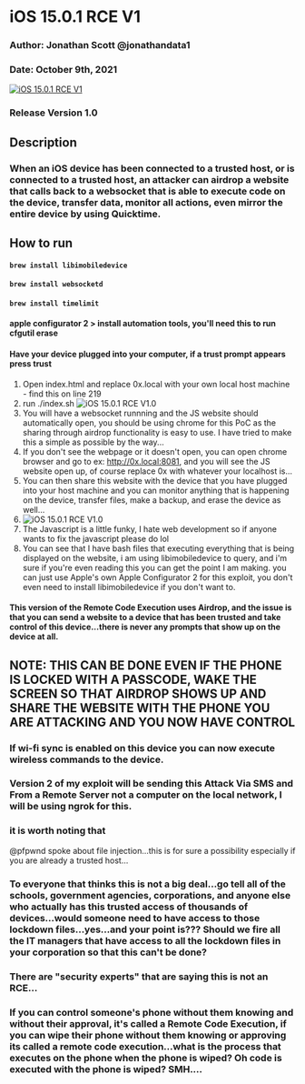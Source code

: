 
# iOS 15.0.1 RCE V1 
### Author: Jonathan Scott  @jonathandata1
### Date: October 9th, 2021
[![iOS 15.0.1 RCE V1](https://i.postimg.cc/TY1nSpK9/Untitled-design-Max-Quality-2021-10-09-T015144-437.jpg)](https://www.youtube.com/watch?v=gyHxYlmDKy4&t=1s")


### Release Version 1.0
## Description
### When an iOS device has been connected to a trusted host, or is connected to a trusted host, an attacker can airdrop a website that calls back to a websocket that is able to execute code on the device, transfer data, monitor all actions, even mirror the entire device by using Quicktime. 
## How to run
#### `brew install libimobiledevice`
#### `brew install websocketd`
#### `brew install timelimit`
#### apple configurator 2 > install automation tools, you'll need this to run cfgutil erase
#### Have your device plugged into your computer, if a trust prompt appears press trust

 1. Open index.html and replace 0x.local with your own local host machine - find this on line 219
 2. run ./index.sh
![iOS 15.0.1 RCE V1.0](https://i.postimg.cc/d0HWbzqk/Screen-Shot-2021-10-10-at-2-42-36-PM.png)
 3. You will have a websocket runnning and the JS website should automatically open, you should be using chrome for this PoC as the sharing through airdrop functionality is easy to use. I have tried to make this a simple as possible by the way...
 4. If you don't see the webpage or it doesn't open, you can open chrome browser and go to ex: http://0x.local:8081, and you will see the JS website open up, of course replace 0x with whatever your localhost is...
 5. You can then share this website with the device that you have plugged into your host machine and you can monitor anything that is happening on the device, transfer files, make a backup, and erase the device as well...
 6. ![iOS 15.0.1 RCE V1.0](https://i.postimg.cc/bwY9q3VQ/Screen-Shot-2021-10-10-at-2-45-26-PM.png)
 7. The Javascript is a little funky, I hate web development so if anyone wants to fix the javascript please do lol
 8. You can see that I have bash files that executing everything that is being displayed on the website, i am using libimobiledevice to query, and i'm sure if you're even reading this you can get the point I am making. you can just use Apple's own Apple Configurator 2 for this exploit, you don't even need to install libimobiledevice if you don't want to. 

#### This version of the Remote Code Execution uses Airdrop, and the issue is that you can send a website to a device that has been trusted and take control of this device...there is never any prompts that show up on the device at all. 
## NOTE: THIS CAN BE DONE EVEN IF THE PHONE IS LOCKED WITH A PASSCODE, WAKE THE SCREEN SO THAT AIRDROP SHOWS UP AND SHARE THE WEBSITE WITH THE PHONE YOU ARE ATTACKING AND YOU NOW HAVE CONTROL

### If wi-fi sync is enabled on this device you can now execute wireless commands to the device.

### Version 2 of my exploit will be sending this Attack Via SMS and From a Remote Server not a computer on the local network, I will be using ngrok for this.

### it is worth noting that [](https://twitter.com/pfpwnd)

@pfpwnd spoke about file injection...this is for sure a possibility especially if you are already a trusted host...

### To everyone that thinks this is not a big deal...go tell all of the schools, government agencies, corporations, and anyone else who actually has this trusted access of thousands of devices...would someone need to have access to those lockdown files...yes...and your point is??? Should we fire all the IT managers that have access to all the lockdown files in your corporation so that this can't be done? 

### There are "security experts" that are saying this is not an RCE...

### If you can control someone's phone without them knowing and without their approval, it's called a Remote Code Execution, if you can wipe their phone without them knowing or approving its called a remote code execution...what is the process that executes on the phone when the phone is wiped? Oh code is executed with the phone is wiped? SMH....



